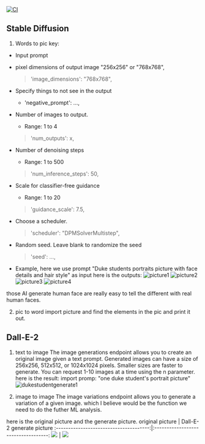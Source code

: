 [![CI](https://github.com/nogibjj/python-template/actions/workflows/cicd.yml/badge.svg)](https://github.com/nogibjj/python-template/actions/workflows/cicd.yml)
## Stable Diffusion

1. Words to pic
key:
* Input prompt

* pixel dimensions of output image "256x256" or "768x768",

    > 'image_dimensions': "768x768",

* Specify things to not see in the output
    * 'negative_prompt': ...,

*  Number of images to output.
    *  Range: 1 to 4

    > 'num_outputs': x,

* Number of denoising steps
    * Range: 1 to 500
    > 'num_inference_steps': 50,

* Scale for classifier-free guidance
    * Range: 1 to 20
    > 'guidance_scale': 7.5,

* Choose a scheduler.
    > 'scheduler': "DPMSolverMultistep",

*  Random seed. Leave blank to randomize the seed
    > 'seed': ...,


* Example, here we use prompt "Duke students portraits picture with face details and hair style" as input 
here is the outputs:
![picture1](https://replicate.delivery/pbxt/L82zn3RzAXqdD1s8OMLsl9DWzKalUlgw6NBpZ1yPUBG9KXJE/out-0.png)
![picture2](https://replicate.delivery/pbxt/jMFQO2HwSHqENlHdfvPEJXMQS0OtVXvG7MZheYOZHaeqX5KhA/out-1.png)
![picture3](https://replicate.delivery/pbxt/gDKBjAc0J7LHBlIffWXogPl9v30e06pf5r06h0fuoeMo9KXJE/out-2.png)
![picture4](https://replicate.delivery/pbxt/rolASmRRt8aZEpAdJW6LhR4rBYxom3a981f5ZtPCbcW7VuSIA/out-3.png)

those AI generate human face are really easy to tell the different with real human faces. 

2. pic to word 
import picture and find the elements in the pic and print it out.


## Dall-E-2
1. text to image 
The image generations endpoint allows you to create an original image given a text prompt. 
Generated images can have a size of 256x256, 512x512, or 1024x1024 pixels. Smaller sizes are faster to generate.
You can request 1-10 images at a time using the n parameter.
here is the result:
import promp: "one duke student's portrait picture"
![dukestudentgenerate1](https://oaidalleapiprodscus.blob.core.windows.net/private/org-ZdO2R6R5rQc74cEU5gqIJB8D/user-loiyZbKCg2nWieAu1Ael40or/img-9W1JQQvnnixVGYlSIu0n1wGg.png?st=2023-03-08T11%3A17%3A23Z&se=2023-03-08T13%3A17%3A23Z&sp=r&sv=2021-08-06&sr=b&rscd=inline&rsct=image/png&skoid=6aaadede-4fb3-4698-a8f6-684d7786b067&sktid=a48cca56-e6da-484e-a814-9c849652bcb3&skt=2023-03-07T21%3A43%3A08Z&ske=2023-03-08T21%3A43%3A08Z&sks=b&skv=2021-08-06&sig=R0sW9XagXUP/HOT9SFh2dA8z8ptiOINHJCindZvLhNA%3D)


2. image to image
The image variations endpoint allows you to generate a variation of a given image. which I believe would be the function we need to do the futher ML analysis.

here is the original picture and the generate picture. 
original picture                        |  Dall-E-2 generate picture
:--------------------------------------:|:-----------------------------------:
![](https://www.pngall.com/wp-content/uploads/12/Male-Face.png)  |  ![](https://oaidalleapiprodscus.blob.core.windows.net/private/org-ZdO2R6R5rQc74cEU5gqIJB8D/user-loiyZbKCg2nWieAu1Ael40or/img-GRodYUcxSf0JOBNCToQgPxG7.png?st=2023-03-08T11%3A52%3A15Z&se=2023-03-08T13%3A52%3A15Z&sp=r&sv=2021-08-06&sr=b&rscd=inline&rsct=image/png&skoid=6aaadede-4fb3-4698-a8f6-684d7786b067&sktid=a48cca56-e6da-484e-a814-9c849652bcb3&skt=2023-03-07T21%3A45%3A37Z&ske=2023-03-08T21%3A45%3A37Z&sks=b&skv=2021-08-06&sig=SKde0jn4bgEGjAHr5kWA7wFCqpPyi7ce9NBtGRJp/bQ%3D)
